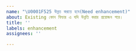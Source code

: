 ```yaml
---
name: "\U0001F525 উন্নত করতে হবে(Need enhancement)"
about: Existing কোন ফিচার এ যদি উন্নতি করার প্রয়োজন পরে।
title: ''
labels: enhancement
assignees: ''

---
```



